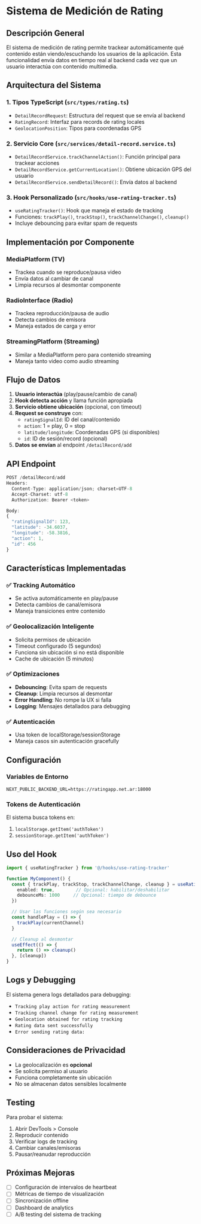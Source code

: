 # Sistema de Medición de Rating

## Descripción General

El sistema de medición de rating permite trackear automáticamente qué contenido están viendo/escuchando los usuarios de la aplicación. Esta funcionalidad envía datos en tiempo real al backend cada vez que un usuario interactúa con contenido multimedia.

## Arquitectura del Sistema

### 1. **Tipos TypeScript** (`src/types/rating.ts`)
- `DetailRecordRequest`: Estructura del request que se envía al backend
- `RatingRecord`: Interfaz para records de rating locales
- `GeolocationPosition`: Tipos para coordenadas GPS

### 2. **Servicio Core** (`src/services/detail-record.service.ts`)
- `DetailRecordService.trackChannelAction()`: Función principal para trackear acciones
- `DetailRecordService.getCurrentLocation()`: Obtiene ubicación GPS del usuario
- `DetailRecordService.sendDetailRecord()`: Envía datos al backend

### 3. **Hook Personalizado** (`src/hooks/use-rating-tracker.ts`)
- `useRatingTracker()`: Hook que maneja el estado de tracking
- Funciones: `trackPlay()`, `trackStop()`, `trackChannelChange()`, `cleanup()`
- Incluye debouncing para evitar spam de requests

## Implementación por Componente

### MediaPlatform (TV)
- Trackea cuando se reproduce/pausa video
- Envía datos al cambiar de canal
- Limpia recursos al desmontar componente

### RadioInterface (Radio)
- Trackea reproducción/pausa de audio
- Detecta cambios de emisora
- Maneja estados de carga y error

### StreamingPlatform (Streaming)
- Similar a MediaPlatform pero para contenido streaming
- Maneja tanto video como audio streaming

## Flujo de Datos

1. **Usuario interactúa** (play/pause/cambio de canal)
2. **Hook detecta acción** y llama función apropiada
3. **Servicio obtiene ubicación** (opcional, con timeout)
4. **Request se construye** con:
   - `ratingSignalId`: ID del canal/contenido
   - `action`: 1 = play, 0 = stop
   - `latitude/longitude`: Coordenadas GPS (si disponibles)
   - `id`: ID de sesión/record (opcional)
5. **Datos se envían** al endpoint `/detailRecord/add`

## API Endpoint

```typescript
POST /detailRecord/add
Headers:
  Content-Type: application/json; charset=UTF-8
  Accept-Charset: utf-8
  Authorization: Bearer <token>

Body:
{
  "ratingSignalId": 123,
  "latitude": -34.6037,
  "longitude": -58.3816,
  "action": 1,
  "id": 456
}
```

## Características Implementadas

### ✅ Tracking Automático
- Se activa automáticamente en play/pause
- Detecta cambios de canal/emisora
- Maneja transiciones entre contenido

### ✅ Geolocalización Inteligente
- Solicita permisos de ubicación
- Timeout configurado (5 segundos)
- Funciona sin ubicación si no está disponible
- Cache de ubicación (5 minutos)

### ✅ Optimizaciones
- **Debouncing**: Evita spam de requests
- **Cleanup**: Limpia recursos al desmontar
- **Error Handling**: No rompe la UX si falla
- **Logging**: Mensajes detallados para debugging

### ✅ Autenticación
- Usa token de localStorage/sessionStorage
- Maneja casos sin autenticación gracefully

## Configuración

### Variables de Entorno
```env
NEXT_PUBLIC_BACKEND_URL=https://ratingapp.net.ar:18000
```

### Tokens de Autenticación
El sistema busca tokens en:
1. `localStorage.getItem('authToken')`
2. `sessionStorage.getItem('authToken')`

## Uso del Hook

```typescript
import { useRatingTracker } from '@/hooks/use-rating-tracker'

function MyComponent() {
  const { trackPlay, trackStop, trackChannelChange, cleanup } = useRatingTracker({
    enabled: true,        // Opcional: habilitar/deshabilitar
    debounceMs: 1000     // Opcional: tiempo de debounce
  })

  // Usar las funciones según sea necesario
  const handlePlay = () => {
    trackPlay(currentChannel)
  }

  // Cleanup al desmontar
  useEffect(() => {
    return () => cleanup()
  }, [cleanup])
}
```

## Logs y Debugging

El sistema genera logs detallados para debugging:
- `Tracking play action for rating measurement`
- `Tracking channel change for rating measurement`
- `Geolocation obtained for rating tracking`
- `Rating data sent successfully`
- `Error sending rating data:`

## Consideraciones de Privacidad

- La geolocalización es **opcional**
- Se solicita permiso al usuario
- Funciona completamente sin ubicación
- No se almacenan datos sensibles localmente

## Testing

Para probar el sistema:
1. Abrir DevTools > Console
2. Reproducir contenido
3. Verificar logs de tracking
4. Cambiar canales/emisoras
5. Pausar/reanudar reproducción

## Próximas Mejoras

- [ ] Configuración de intervalos de heartbeat
- [ ] Métricas de tiempo de visualización
- [ ] Sincronización offline
- [ ] Dashboard de analytics
- [ ] A/B testing del sistema de tracking 